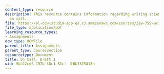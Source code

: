 ```yaml
---
content_type: resource
description: This resource contains information regarding writing science fiction
  on call.
file: https://ol-ocw-studio-app-qa.s3.amazonaws.com/courses/21w-759-writing-science-fiction-spring-2016/9bb22cd6157b36c181cfdf6b7375818a_MIT21W_759S16_OnCall1.pdf
file_type: application/pdf
learning_resource_types:
- Assignments
ocw_type: OCWFile
parent_title: Assignments
parent_type: CourseSection
resourcetype: Document
title: On Call, Draft 1
uid: 9bb22cd6-157b-36c1-81cf-df6b7375818a
---
```

